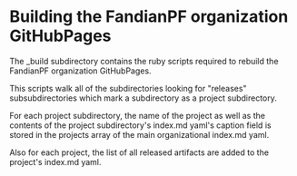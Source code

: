 # Building the FandianPF organization GitHubPages

The _build subdirectory contains the ruby scripts required to rebuild 
the FandianPF organization GitHubPages.

This scripts walk all of the subdirectories looking for "releases" 
subsubdirectories which mark a subdirectory as a project subdirectory.

For each project subdirectory, the name of the project as well as the 
contents of the project subdirectory's index.md yaml's caption field is 
stored in the projects array of the main organizational index.md yaml.

Also for each project, the list of all released artifacts are added to 
the project's index.md yaml.
